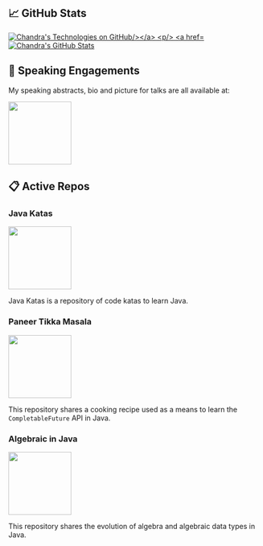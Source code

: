 ## &#x1f4c8; GitHub Stats

<a href="https://github.com/c-guntur/c-guntur">
  <img align="center" src="https://github-readme-stats.vercel.app/api?username=c-guntur&show_icons=true&include_all_commits=true&title_color=2aa889&text_color=99d1ce&icon_color=2bbc8a&bg_color=0c1014&" alt="Chandra's Technologies on GitHub/></a>
  
<p/>

<a href="https://github.com/c-guntur/c-guntur">
  <img align="center" src="https://github-readme-stats.vercel.app/api/top-langs/?username=c-guntur&title_color=2aa889&text_color=99d1ce&icon_color=2bbc8a&bg_color=0c1014&langs_count=8&layout=compact&hide=shell,css&theme=material-palenight" alt="Chandra's GitHub Stats" /></a>

<p/>

## &#x1F3A4; Speaking Engagements

My speaking abstracts, bio and picture for talks are all available at: 

<p/>

<a href="https://github.com/c-guntur/current-abstracts">
  <img align="center" src="https://github-readme-stats.vercel.app/api/pin/?username=c-guntur&repo=current-abstracts&title_color=ffffff&text_color=c9cacc&icon_color=2bbc8a&bg_color=1d1f21" height="125" /></a>

<p/>

## &#x1F4CB; Active Repos

### Java Katas

<a href="https://github.com/c-guntur/java-katas">
  <img align="center" src="https://github-readme-stats.vercel.app/api/pin/?username=c-guntur&repo=java-katas&title_color=ffffff&text_color=c9cacc&icon_color=2bbc8a&bg_color=1d1f21"  height="125" /></a>  <p/>

Java Katas is a repository of code katas to learn Java.

### Paneer Tikka Masala

<a href="https://github.com/c-guntur/paneer-tikka-masala">
  <img align="center" src="https://github-readme-stats.vercel.app/api/pin/?username=c-guntur&repo=paneer-tikka-masala&title_color=ffffff&text_color=c9cacc&icon_color=2bbc8a&bg_color=1d1f21"  height="125" /></a>  <p/>

This repository shares a cooking recipe used as a means to learn the `CompletableFuture` API in Java.

### Algebraic in Java

<a href="https://github.com/c-guntur/algebraic-in-java">
  <img align="center" src="https://github-readme-stats.vercel.app/api/pin/?username=c-guntur&repo=algebraic-in-java&title_color=ffffff&text_color=c9cacc&icon_color=2bbc8a&bg_color=1d1f21"  height="125" /></a>  <p/>

This repository shares the evolution of algebra and algebraic data types in Java.





